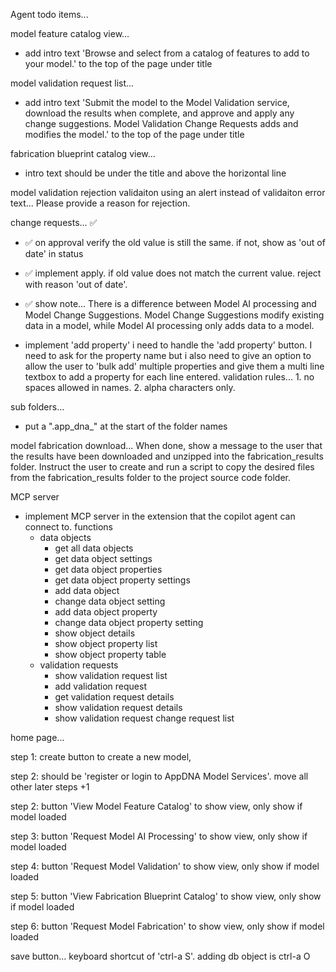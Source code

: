 Agent todo items...
    
 
model feature catalog view...
- add intro text 'Browse and select from a catalog of features to add to your model.' to the top of the page under title

model validation request list...
- add intro text 'Submit the model to the Model Validation service, download the results when complete, and approve and apply any change suggestions. Model Validation Change Requests adds and modifies the model.'  to the top of the page under title 
 
fabrication blueprint catalog view...
- intro text should be under the title and above the horizontal line
   
model validation rejection validaiton using an alert instead of validaiton error text... Please provide a reason for rejection.
     

change requests... ✅
- ✅ on approval verify the old value is still the same. if not, show as 'out of date' in status
- ✅ implement apply. if old value does not match the current value. reject with reason 'out of date'.
- ✅ show note...  There is a difference between Model AI processing and Model Change Suggestions.  Model Change Suggestions modify existing data in a model, while Model AI processing only adds data to a model.
 
 

- implement 'add property' 
i need to handle the 'add property' button. I need to ask for the property name but i also need to give an option to allow the user to 'bulk add' multiple properties and give them a multi line textbox to add a property for each line entered. validation rules... 1. no spaces allowed in names. 2. alpha characters only.
 

sub folders...
- put a ".app_dna_" at the start of the folder names
      
model fabrication download...
 When done, show a message to the user that the results have been downloaded and unzipped into the fabrication_results folder. Instruct the user to create and run a script to copy the desired files from the fabrication_results folder to the project source code folder.  

MCP server
- implement MCP server in the extension that the copilot agent can connect to.
functions
    - data objects
        - get all data objects
        - get data object settings
        - get data object properties
        - get data object property settings
        - add data object
        - change data object setting
        - add data object property
        - change data object property setting
        - show object details
        - show object property list
        - show object property table
    - validation requests
        - show validation request list
        - add validation request
        - get validation request details
        - show validation request details
        - show validation request change request list



home page...

 

step 1: create button to create a new model,  


step 2: should be 'register or login to AppDNA Model Services'.   move all other later steps +1

step 2: button  'View Model Feature Catalog' to show view, only show if model loaded

step 3: button  'Request Model AI Processing' to show view, only show if model loaded

step 4: button  'Request Model Validation' to show view, only show if model loaded



step 5: button 'View Fabrication Blueprint Catalog' to show view, only show if model loaded

step 6: button  'Request Model Fabrication' to show view, only show if model loaded

 
 
 
 

save button... keyboard shortcut of 'ctrl-a S'.  adding db object is ctrl-a O
   
  